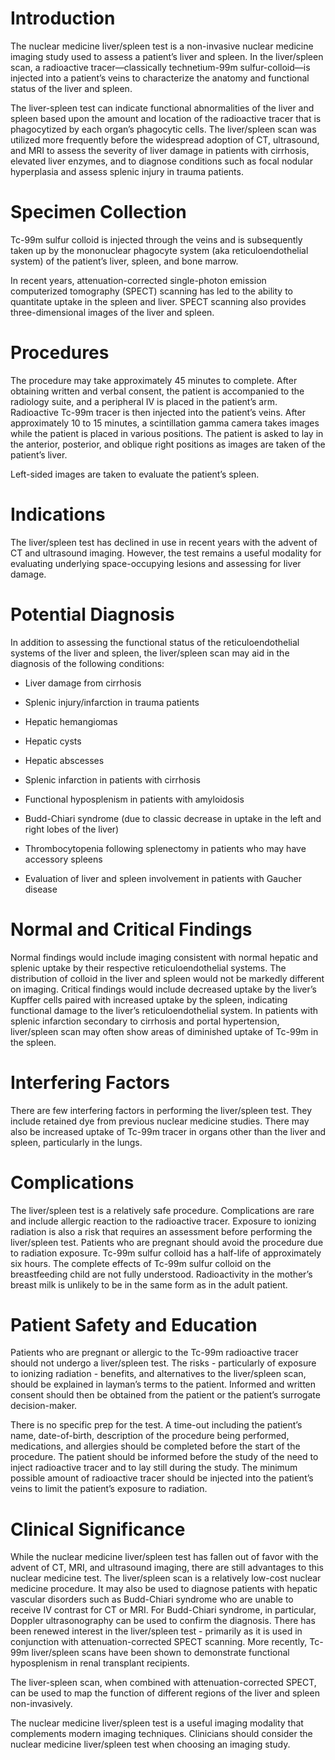# Introduction

The nuclear medicine liver/spleen test is a non-invasive nuclear medicine imaging study used to assess a patient’s liver and spleen. In the liver/spleen scan, a radioactive tracer—classically technetium-99m sulfur-colloid—is injected into a patient’s veins to characterize the anatomy and functional status of the liver and spleen.

The liver-spleen test can indicate functional abnormalities of the liver and spleen based upon the amount and location of the radioactive tracer that is phagocytized by each organ’s phagocytic cells. The liver/spleen scan was utilized more frequently before the widespread adoption of CT, ultrasound, and MRI to assess the severity of liver damage in patients with cirrhosis, elevated liver enzymes, and to diagnose conditions such as focal nodular hyperplasia and assess splenic injury in trauma patients.

# Specimen Collection

Tc-99m sulfur colloid is injected through the veins and is subsequently taken up by the mononuclear phagocyte system (aka reticuloendothelial system) of the patient’s liver, spleen, and bone marrow.

In recent years, attenuation-corrected single-photon emission computerized tomography (SPECT) scanning has led to the ability to quantitate uptake in the spleen and liver. SPECT scanning also provides three-dimensional images of the liver and spleen.

# Procedures

The procedure may take approximately 45 minutes to complete. After obtaining written and verbal consent, the patient is accompanied to the radiology suite, and a peripheral IV is placed in the patient’s arm. Radioactive Tc-99m tracer is then injected into the patient’s veins. After approximately 10 to 15 minutes, a scintillation gamma camera takes images while the patient is placed in various positions. The patient is asked to lay in the anterior, posterior, and oblique right positions as images are taken of the patient’s liver.

Left-sided images are taken to evaluate the patient’s spleen.

# Indications

The liver/spleen test has declined in use in recent years with the advent of CT and ultrasound imaging. However, the test remains a useful modality for evaluating underlying space-occupying lesions and assessing for liver damage.

# Potential Diagnosis

In addition to assessing the functional status of the reticuloendothelial systems of the liver and spleen, the liver/spleen scan may aid in the diagnosis of the following conditions:

- Liver damage from cirrhosis

- Splenic injury/infarction in trauma patients

- Hepatic hemangiomas

- Hepatic cysts

- Hepatic abscesses

- Splenic infarction in patients with cirrhosis

- Functional hyposplenism in patients with amyloidosis

- Budd-Chiari syndrome (due to classic decrease in uptake in the left and right lobes of the liver)

- Thrombocytopenia following splenectomy in patients who may have accessory spleens

- Evaluation of liver and spleen involvement in patients with Gaucher disease

# Normal and Critical Findings

Normal findings would include imaging consistent with normal hepatic and splenic uptake by their respective reticuloendothelial systems. The distribution of colloid in the liver and spleen would not be markedly different on imaging. Critical findings would include decreased uptake by the liver’s Kupffer cells paired with increased uptake by the spleen, indicating functional damage to the liver’s reticuloendothelial system. In patients with splenic infarction secondary to cirrhosis and portal hypertension, liver/spleen scan may often show areas of diminished uptake of Tc-99m in the spleen.

# Interfering Factors

There are few interfering factors in performing the liver/spleen test. They include retained dye from previous nuclear medicine studies. There may also be increased uptake of Tc-99m tracer in organs other than the liver and spleen, particularly in the lungs.

# Complications

The liver/spleen test is a relatively safe procedure. Complications are rare and include allergic reaction to the radioactive tracer. Exposure to ionizing radiation is also a risk that requires an assessment before performing the liver/spleen test. Patients who are pregnant should avoid the procedure due to radiation exposure. Tc-99m sulfur colloid has a half-life of approximately six hours. The complete effects of Tc-99m sulfur colloid on the breastfeeding child are not fully understood. Radioactivity in the mother’s breast milk is unlikely to be in the same form as in the adult patient.

# Patient Safety and Education

Patients who are pregnant or allergic to the Tc-99m radioactive tracer should not undergo a liver/spleen test. The risks - particularly of exposure to ionizing radiation - benefits, and alternatives to the liver/spleen scan, should be explained in layman’s terms to the patient. Informed and written consent should then be obtained from the patient or the patient’s surrogate decision-maker.

There is no specific prep for the test. A time-out including the patient’s name, date-of-birth, description of the procedure being performed, medications, and allergies should be completed before the start of the procedure. The patient should be informed before the study of the need to inject radioactive tracer and to lay still during the study. The minimum possible amount of radioactive tracer should be injected into the patient’s veins to limit the patient’s exposure to radiation.

# Clinical Significance

While the nuclear medicine liver/spleen test has fallen out of favor with the advent of CT, MRI, and ultrasound imaging, there are still advantages to this nuclear medicine test. The liver/spleen scan is a relatively low-cost nuclear medicine procedure. It may also be used to diagnose patients with hepatic vascular disorders such as Budd-Chiari syndrome who are unable to receive IV contrast for CT or MRI. For Budd-Chiari syndrome, in particular, Doppler ultrasonography can be used to confirm the diagnosis. There has been renewed interest in the liver/spleen test - primarily as it is used in conjunction with attenuation-corrected SPECT scanning. More recently, Tc-99m liver/spleen scans have been shown to demonstrate functional hyposplenism in renal transplant recipients.

The liver-spleen scan, when combined with attenuation-corrected SPECT, can be used to map the function of different regions of the liver and spleen non-invasively.

The nuclear medicine liver/spleen test is a useful imaging modality that complements modern imaging techniques. Clinicians should consider the nuclear medicine liver/spleen test when choosing an imaging study.